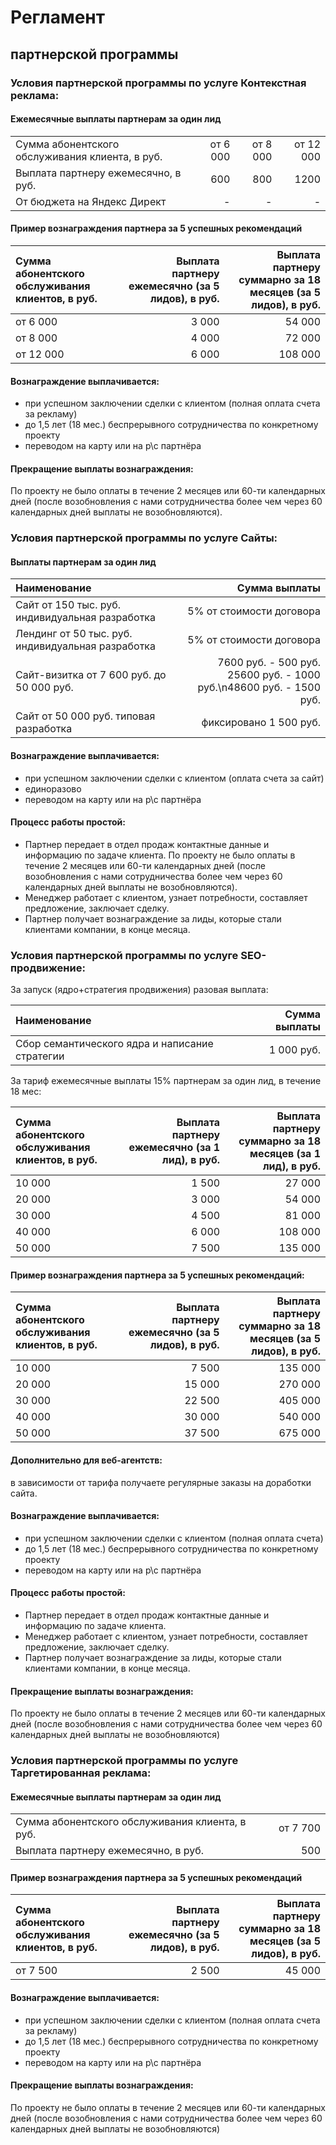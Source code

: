 # Регламент
## партнерской программы


### Условия партнерской программы по услуге Контекстная реклама:
#### Ежемесячные выплаты партнерам за один лид


|  |  |  |  | 
|:--------------------------------------------------- |----------------:|----------------:|--------------:|
| Сумма абонентского обслуживания клиента, в руб.     |        от 6 000 |        от 8 000 |     от 12 000 |
| Выплата партнеру ежемесячно, в руб.                 |             600 |             800 |          1200 |
| От бюджета на Яндекс Директ                         |               - |               - |             - |

#### Пример вознаграждения партнера за 5 успешных рекомендаций

| Сумма абонентского обслуживания клиентов, в руб.| Выплата партнеру ежемесячно (за 5 лидов), в руб. | Выплата партнеру суммарно за 18 месяцев  (за 5 лидов), в руб. |
|:----------------------------------------------- |-------------------------------------------------:|--------------------------------------------------------------:|
|                   от 6 000                      |                                            3 000 |                                                        54 000 |
|                   от 8 000                      |                                            4 000 |                                                        72 000 |
|                   от 12 000                     |                                            6 000 |                                                       108 000 |

#### Вознаграждение выплачивается:

- при успешном заключении сделки с клиентом (полная оплата счета за рекламу)
- до 1,5 лет (18 мес.) беспрерывного сотрудничества по конкретному проекту
- переводом на карту или на р\с партнёра
  
#### Прекращение выплаты вознаграждения:

По проекту не было оплаты в течение 2 месяцев или 60-ти календарных дней (после возобновления с нами сотрудничества более чем через 60 календарных дней выплаты не возобновляются).

### Условия партнерской программы по услуге Сайты:
#### Выплаты партнерам за один лид

|             Наименование             |             Сумма выплаты            |
|:-------------------------------------|-------------------------------------:|
|Сайт от 150 тыс. руб. индивидуальная разработка|   5% от стоимости договора | 
|Лендинг от 50 тыс. руб. индивидуальная разработка|  5% от стоимости договора |
|Сайт-визитка от 7 600 руб. до 50 000 руб.| 7600 руб. - 500 руб.<br>25600 руб. - 1000 руб.\n48600 руб. - 1500 руб. |
|Сайт от 50 000 руб. типовая разработка|  фиксировано 1 500 руб. |

#### Вознаграждение выплачивается:

- при успешном заключении сделки с клиентом (оплата счета за сайт)
- единоразово
- переводом на карту или на р\с партнёра
  
#### Процесс работы простой:

- Партнер передает в отдел продаж контактные данные и информацию по задаче клиента.
  По проекту не было оплаты в течение 2 месяцев или 60-ти календарных дней (после возобновления с нами сотрудничества более чем через 60 календарных дней выплаты не возобновляются).
- Менеджер работает с клиентом, узнает потребности, составляет предложение, заключает сделку.
- Партнер получает вознаграждение за лиды, которые стали клиентами компании, в конце месяца.

### Условия партнерской программы по услуге SEO-продвижение:

За запуск (ядро+стратегия продвижения) разовая выплата:

|             Наименование             |             Сумма выплаты            |
|:-------------------------------------|-------------------------------------:|
|Сбор семантического ядра и написание стратегии|   1 000 руб. | 

За тариф ежемесячные выплаты 15% партнерам за один лид, в течение 18 мес:

| Сумма абонентского обслуживания клиентов, в руб.|   Выплата партнеру ежемесячно (за 1 лид), в руб. | Выплата партнеру суммарно за 18 месяцев  (за 1 лид), в руб.   |
|:----------------------------------------------- |-------------------------------------------------:|--------------------------------------------------------------:|
|                   10 000                      |                                            1 500 |                                                        27 000 |
|                   20 000                      |                                            3 000 |                                                        54 000 |
|                   30 000                      |                                            4 500 |                                                        81 000 |
|                   40 000                      |                                            6 000 |                                                       108 000 |
|                   50 000                      |                                            7 500 |                                                       135 000 |

#### Пример вознаграждения партнера за 5 успешных рекомендаций:

| Сумма абонентского обслуживания клиентов, в руб.|   Выплата партнеру ежемесячно (за 5 лидов), в руб. | Выплата партнеру суммарно за 18 месяцев  (за 5 лидов), в руб.   |
|:----------------------------------------------- |-------------------------------------------------:|--------------------------------------------------------------:|
|                   10 000                      |                                            7 500 |                                                       135 000 |
|                   20 000                      |                                           15 000 |                                                       270 000 |
|                   30 000                      |                                           22 500 |                                                       405 000 |
|                   40 000                      |                                           30 000 |                                                       540 000 |
|                   50 000                      |                                           37 500 |                                                       675 000 |

#### Дополнительно для веб-агентств: 
в зависимости от тарифа получаете регулярные заказы на доработки сайта.

#### Вознаграждение выплачивается:

- при успешном заключении сделки с клиентом (полная оплата счета)
- до 1,5 лет (18 мес.) беспрерывного сотрудничества по конкретному проекту
- переводом на карту или на р\с партнёра
  
#### Процесс работы простой:

- Партнер передает в отдел продаж контактные данные и информацию по задаче клиента.
- Менеджер работает с клиентом, узнает потребности, составляет предложение, заключает сделку.
- Партнер получает вознаграждение за лиды, которые стали клиентами компании, в конце месяца.

#### Прекращение выплаты вознаграждения:

По проекту не было оплаты в течение 2 месяцев или 60-ти календарных дней (после возобновления с нами сотрудничества более чем через 60 календарных дней выплаты не возобновляются)

### Условия партнерской программы по услуге Таргетированная реклама:
#### Ежемесячные выплаты партнерам за один лид

|   |    |
|:----------------------------------------------- |-------------------------------------------------:|
| Сумма абонентского обслуживания клиента, в руб.     |        от 7 700 |
| Выплата партнеру ежемесячно, в руб.                 |             500 |

#### Пример вознаграждения партнера за 5 успешных рекомендаций

| Сумма абонентского обслуживания клиентов, в руб.|   Выплата партнеру ежемесячно (за 5 лидов), в руб. | Выплата партнеру суммарно за 18 месяцев  (за 5 лидов), в руб.   |
|:----------------------------------------------- |-------------------------------------------------:|--------------------------------------------------------------:|
|                   от 7 500                      |                                            2 500 |                                                       45 000 |

#### Вознаграждение выплачивается:

- при успешном заключении сделки с клиентом (полная оплата счета за рекламу)
- до 1,5 лет (18 мес.) беспрерывного сотрудничества по конкретному проекту
- переводом на карту или на р\с партнёра
  
#### Прекращение выплаты вознаграждения:

По проекту не было оплаты в течение 2 месяцев или 60-ти календарных дней (после возобновления с нами сотрудничества более чем через 60 календарных дней выплаты не возобновляются)

